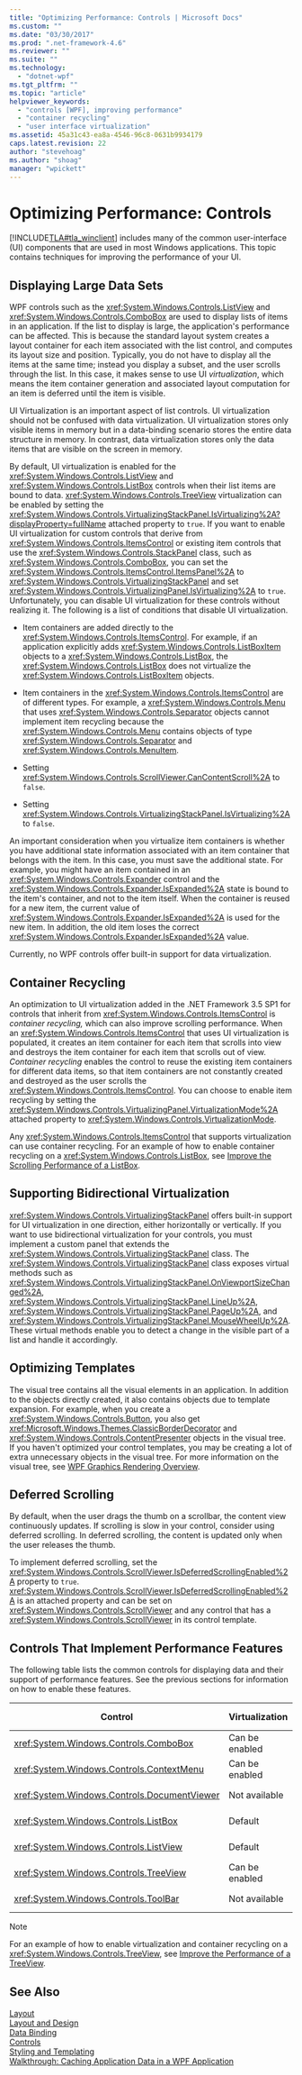 ```yaml
---
title: "Optimizing Performance: Controls | Microsoft Docs"
ms.custom: ""
ms.date: "03/30/2017"
ms.prod: ".net-framework-4.6"
ms.reviewer: ""
ms.suite: ""
ms.technology: 
  - "dotnet-wpf"
ms.tgt_pltfrm: ""
ms.topic: "article"
helpviewer_keywords: 
  - "controls [WPF], improving performance"
  - "container recycling"
  - "user interface virtualization"
ms.assetid: 45a31c43-ea8a-4546-96c8-0631b9934179
caps.latest.revision: 22
author: "stevehoag"
ms.author: "shoag"
manager: "wpickett"
---
```

# Optimizing Performance: Controls
[!INCLUDE[TLA#tla_winclient](../../../../includes/tlasharptla-winclient-md.md)] includes many of the common user-interface (UI) components that are used in most Windows applications. This topic contains techniques for improving the performance of your UI.  
  
 
  
<a name="Displaying"></a>   
## Displaying Large Data Sets  
 WPF controls such as the <xref:System.Windows.Controls.ListView> and <xref:System.Windows.Controls.ComboBox> are used to display lists of items in an application. If the list to display is large, the application's performance can be affected. This is because the standard layout system creates a layout container for each item associated with the list control, and computes its layout size and position. Typically, you do not have to display all the items at the same time; instead you display a subset, and the user scrolls through the list. In this case, it makes sense to use UI *virtualization*, which means the item container generation and associated layout computation for an item is deferred until the item is visible.  
  
 UI Virtualization is an important aspect of list controls. UI virtualization should not be confused with data virtualization. UI virtualization stores only visible items in memory but in a data-binding scenario stores the entire data structure in memory. In contrast, data virtualization stores only the data items that are visible on the screen in memory.  
  
 By default, UI virtualization is enabled for the <xref:System.Windows.Controls.ListView> and <xref:System.Windows.Controls.ListBox> controls when their list items are bound to data. <xref:System.Windows.Controls.TreeView> virtualization can be enabled by setting the <xref:System.Windows.Controls.VirtualizingStackPanel.IsVirtualizing%2A?displayProperty=fullName> attached property to `true`. If you want to enable UI virtualization for custom controls that derive from <xref:System.Windows.Controls.ItemsControl> or existing item controls that use the <xref:System.Windows.Controls.StackPanel> class, such as <xref:System.Windows.Controls.ComboBox>, you can set the <xref:System.Windows.Controls.ItemsControl.ItemsPanel%2A> to <xref:System.Windows.Controls.VirtualizingStackPanel> and set <xref:System.Windows.Controls.VirtualizingPanel.IsVirtualizing%2A> to `true`. Unfortunately, you can disable UI virtualization for these controls without realizing it. The following is a list of conditions that disable UI virtualization.  
  
-   Item containers are added directly to the <xref:System.Windows.Controls.ItemsControl>. For example, if an application explicitly adds <xref:System.Windows.Controls.ListBoxItem> objects to a <xref:System.Windows.Controls.ListBox>, the <xref:System.Windows.Controls.ListBox> does not virtualize the <xref:System.Windows.Controls.ListBoxItem> objects.  
  
-   Item containers in the <xref:System.Windows.Controls.ItemsControl> are of different types. For example, a <xref:System.Windows.Controls.Menu> that uses <xref:System.Windows.Controls.Separator> objects cannot implement item recycling because the <xref:System.Windows.Controls.Menu> contains objects of type <xref:System.Windows.Controls.Separator> and <xref:System.Windows.Controls.MenuItem>.  
  
-   Setting <xref:System.Windows.Controls.ScrollViewer.CanContentScroll%2A> to `false`.  
  
-   Setting <xref:System.Windows.Controls.VirtualizingStackPanel.IsVirtualizing%2A> to `false`.  
  
 An important consideration when you virtualize item containers is whether you have additional state information associated with an item container that belongs with the item. In this case, you must save the additional state. For example, you might have an item contained in an <xref:System.Windows.Controls.Expander> control and the <xref:System.Windows.Controls.Expander.IsExpanded%2A> state is bound to the item's container, and not to the item itself. When the container is reused for a new item, the current value of <xref:System.Windows.Controls.Expander.IsExpanded%2A> is used for the new item. In addition, the old item loses the correct <xref:System.Windows.Controls.Expander.IsExpanded%2A> value.  
  
 Currently, no WPF controls offer built-in support for data virtualization.  
  
<a name="Container"></a>   
## Container Recycling  
 An optimization to UI virtualization added in the .NET Framework 3.5 SP1 for controls that inherit from <xref:System.Windows.Controls.ItemsControl> is *container recycling,* which can also improve scrolling performance.  When an <xref:System.Windows.Controls.ItemsControl> that uses UI virtualization is populated, it creates an item container for each item that scrolls into view and destroys the item container for each item that scrolls out of view. *Container recycling* enables the control to reuse the existing item containers for different data items, so that item containers are not constantly created and destroyed as the user scrolls the <xref:System.Windows.Controls.ItemsControl>. You can choose to enable item recycling by setting the <xref:System.Windows.Controls.VirtualizingPanel.VirtualizationMode%2A> attached property to <xref:System.Windows.Controls.VirtualizationMode>.  
  
 Any <xref:System.Windows.Controls.ItemsControl> that supports virtualization can use container recycling.  For an example of how to enable container recycling on a <xref:System.Windows.Controls.ListBox>, see [Improve the Scrolling Performance of a ListBox](../../../../docs/framework/wpf/controls/how-to-improve-the-scrolling-performance-of-a-listbox.md).  
  
<a name="Supporting"></a>   
## Supporting Bidirectional Virtualization  
 <xref:System.Windows.Controls.VirtualizingStackPanel> offers built-in support for UI virtualization in one direction, either horizontally or vertically. If you want to use bidirectional virtualization for your controls, you must implement a custom panel that extends the <xref:System.Windows.Controls.VirtualizingStackPanel> class. The <xref:System.Windows.Controls.VirtualizingStackPanel> class exposes virtual methods such as <xref:System.Windows.Controls.VirtualizingStackPanel.OnViewportSizeChanged%2A>, <xref:System.Windows.Controls.VirtualizingStackPanel.LineUp%2A>, <xref:System.Windows.Controls.VirtualizingStackPanel.PageUp%2A>, and <xref:System.Windows.Controls.VirtualizingStackPanel.MouseWheelUp%2A>.These virtual methods enable you to detect a change in the visible part of a list and handle it accordingly.  
  
<a name="Optimizing"></a>   
## Optimizing Templates  
 The visual tree contains all the visual elements in an application.  In addition to the objects directly created, it also contains objects due to template expansion.  For example, when you create a <xref:System.Windows.Controls.Button>, you also get <xref:Microsoft.Windows.Themes.ClassicBorderDecorator> and <xref:System.Windows.Controls.ContentPresenter> objects in the visual tree.  If you haven't optimized your control templates, you may be creating a lot of extra unnecessary objects in the visual tree.   For more information on the visual tree, see [WPF Graphics Rendering Overview](../../../../docs/framework/wpf/graphics-multimedia/wpf-graphics-rendering-overview.md).  
  
<a name="Deferred"></a>   
## Deferred Scrolling  
 By default, when the user drags the thumb on a scrollbar, the content view continuously updates.  If scrolling is slow in your control, consider using deferred scrolling.  In deferred scrolling, the content is updated only when the user releases the thumb.  
  
 To implement deferred scrolling, set the <xref:System.Windows.Controls.ScrollViewer.IsDeferredScrollingEnabled%2A> property to `true`.  <xref:System.Windows.Controls.ScrollViewer.IsDeferredScrollingEnabled%2A> is an attached property and can be set on <xref:System.Windows.Controls.ScrollViewer> and any control that has a <xref:System.Windows.Controls.ScrollViewer> in its control template.  
  
<a name="Controls"></a>   
## Controls That Implement Performance Features  
 The following table lists the common controls for displaying data and their support of performance features.  See the previous sections for information on how to enable these features.  
  
|Control|Virtualization|Container recycling|Deferred scrolling|  
|-------------|--------------------|-------------------------|------------------------|  
|<xref:System.Windows.Controls.ComboBox>|Can be enabled|Can be enabled|Can be enabled|  
|<xref:System.Windows.Controls.ContextMenu>|Can be enabled|Can be enabled|Can be enabled|  
|<xref:System.Windows.Controls.DocumentViewer>|Not available|Not available|Can be enabled|  
|<xref:System.Windows.Controls.ListBox>|Default|Can be enabled|Can be enabled|  
|<xref:System.Windows.Controls.ListView>|Default|Can be enabled|Can be enabled|  
|<xref:System.Windows.Controls.TreeView>|Can be enabled|Can be enabled|Can be enabled|  
|<xref:System.Windows.Controls.ToolBar>|Not available|Not available|Can be enabled|  
  
> [!NOTE]
>  For an example of how to enable virtualization and container recycling on a <xref:System.Windows.Controls.TreeView>, see [Improve the Performance of a TreeView](../../../../docs/framework/wpf/controls/how-to-improve-the-performance-of-a-treeview.md).  
  
## See Also  
 [Layout](../../../../docs/framework/wpf/advanced/layout.md)   
 [Layout and Design](../../../../docs/framework/wpf/advanced/optimizing-performance-layout-and-design.md)   
 [Data Binding](../../../../docs/framework/wpf/advanced/optimizing-performance-data-binding.md)   
 [Controls](../../../../docs/framework/wpf/controls/controls.md)   
 [Styling and Templating](../../../../docs/framework/wpf/controls/styling-and-templating.md)   
 [Walkthrough: Caching Application Data in a WPF Application](../../../../docs/framework/wpf/advanced/walkthrough-caching-application-data-in-a-wpf-application.md)
